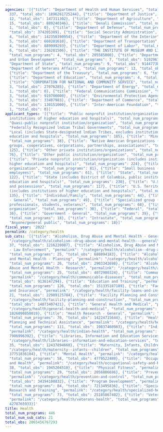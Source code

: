 ```yaml
---
agencies: '[{"title": "Department of Health and Human Services", "total_num_programs":
  337, "total_obs": 1896261725244}, {"title": "Department of Justice", "total_num_programs":
  12, "total_obs": 147311302}, {"title": "Department of Agriculture", "total_num_programs":
  15, "total_obs": 889240346}, {"title": "Denali Commission", "total_num_programs":
  1, "total_obs": 0}, {"title": "Department of Defense", "total_num_programs": 5,
  "total_obs": 374205389}, {"title": "Social Security Administration", "total_num_programs":
  4, "total_obs": 142350390954}, {"title": "Department of the Interior", "total_num_programs":
  5, "total_obs": 660201610}, {"title": "Department of Transportation", "total_num_programs":
  4, "total_obs": 889999293}, {"title": "Department of Labor", "total_num_programs":
  6, "total_obs": 236281506}, {"title": "THE INSTITUTE OF MUSEUM AND LIBRARY SERVICES",
  "total_num_programs": 4, "total_obs": 205585000}, {"title": "Department of Housing
  and Urban Development", "total_num_programs": 7, "total_obs": 5192967779}, {"title":
  "Department of State", "total_num_programs": 9, "total_obs": 91447738}, {"title":
  "Department of Veterans Affairs", "total_num_programs": 13, "total_obs": 4703717914},
  {"title": "Department of the Treasury", "total_num_programs": 6, "total_obs": 11943032236},
  {"title": "Department of Education", "total_num_programs": 4, "total_obs": 400325712},
  {"title": "CORPORATION FOR NATIONAL AND COMMUNITY SERVICE", "total_num_programs":
  3, "total_obs": 27076285}, {"title": "Department of Energy", "total_num_programs":
  1, "total_obs": 0}, {"title": "Federal Communications Commission", "total_num_programs":
  3, "total_obs": 919700000}, {"title": "Environmental Protection Agency", "total_num_programs":
  3, "total_obs": 33407983}, {"title": "Department of Commerce", "total_num_programs":
  3, "total_obs": 130151000}, {"title": "Inter-American Foundation", "total_num_programs":
  1, "total_obs": 0}]'
applicant_types: '[{"title": "Public nonprofit institution/organization (includes
  institutions of higher education and hospitals)", "total_num_programs": 252}, {"title":
  "Quasi-public nonprofit institution/organization", "total_num_programs": 58}, {"title":
  "Federally Recognized lndian Tribal Governments", "total_num_programs": 183}, {"title":
  "Local (includes State-designated lndian Tribes, excludes institutions of higher
  education and hospitals", "total_num_programs": 185}, {"title": "Minority group",
  "total_num_programs": 38}, {"title": "Native American Organizations (includes lndian
  groups, cooperatives, corporations, partnerships, associations)", "total_num_programs":
  125}, {"title": "Other private institutions/organizations", "total_num_programs":
  76}, {"title": "Other public institution/organization", "total_num_programs": 119},
  {"title": "Private nonprofit institution/organization (includes institutions of
  higher education and hospitals)", "total_num_programs": 224}, {"title": "Profit
  organization", "total_num_programs": 81}, {"title": "Small business (less than 500
  employees)", "total_num_programs": 61}, {"title": "State", "total_num_programs":
  122}, {"title": "State (includes District of Columbia, public institutions of higher
  education and hospitals)", "total_num_programs": 230}, {"title": "U.S. Territories
  and possessions", "total_num_programs": 117}, {"title": "U.S. Territories and possessions
  (includes institutions of higher education and hospitals)", "total_num_programs":
  135}, {"title": "Individual/Family", "total_num_programs": 44}, {"title": "Non-Government
  - General", "total_num_programs": 49}, {"title": "Specialized group (e.g. health
  professionals, students, veterans)", "total_num_programs": 68}, {"title": "Sponsored
  organization", "total_num_programs": 30}, {"title": "Federal", "total_num_programs":
  36}, {"title": "Government - General", "total_num_programs": 39}, {"title": "Interstate",
  "total_num_programs": 18}, {"title": "Intrastate", "total_num_programs": 21}, {"title":
  "Anyone/general public", "total_num_programs": 18}]'
fiscal_year: '2022'
permalink: /category/health
sub_cats: '[{"title": "Alcoholism, Drug Abuse and Mental Health - General", "permalink":
  "/category/health/alcoholism--drug-abuse-and-mental-health---general", "total_num_programs":
  37, "total_obs": 1216220087}, {"title": "Alcoholism, Drug Abuse and Mental Health
  - Law Enforcement", "permalink": "/category/health/alcoholism--drug-abuse-and-mental-health---law-enforcement",
  "total_num_programs": 25, "total_obs": 688094183}, {"title": "Alcoholism, Drug Abuse
  and Mental Health - Planning", "permalink": "/category/health/alcoholism--drug-abuse-and-mental-health---planning",
  "total_num_programs": 26, "total_obs": 2903342698}, {"title": "Alcoholism, Drug
  Abuse and Mental Health - Research", "permalink": "/category/health/alcoholism--drug-abuse-and-mental-health---research",
  "total_num_programs": 25, "total_obs": 4072980324}, {"title": "Communicable Diseases",
  "permalink": "/category/health/communicable-diseases", "total_num_programs": 67,
  "total_obs": 9136147294}, {"title": "Education and Training", "permalink": "/category/health/education-and-training",
  "total_num_programs": 126, "total_obs": 151335187189}, {"title": "Facility Loans
  and Insurance", "permalink": "/category/health/facility-loans-and-insurance", "total_num_programs":
  21, "total_obs": 22989125784}, {"title": "Facility Planning and Construction", "permalink":
  "/category/health/facility-planning-and-construction", "total_num_programs": 32,
  "total_obs": 14073407421}, {"title": "General Health and Medical", "permalink":
  "/category/health/general-health-and-medical", "total_num_programs": 129, "total_obs":
  1826090850019}, {"title": "Health Research - General", "permalink": "/category/health/health-research---general",
  "total_num_programs": 70, "total_obs": 14224715644}, {"title": "Health Services
  Planning and Technical Assistance", "permalink": "/category/health/health-services-planning-and-technical-assistance",
  "total_num_programs": 111, "total_obs": 19837460983}, {"title": "Indian Health",
  "permalink": "/category/health/indian-health", "total_num_programs": 58, "total_obs":
  7906996392}, {"title": "Libraries, Information and Education Services", "permalink":
  "/category/health/libraries--information-and-education-services", "total_num_programs":
  35, "total_obs": 12437894660}, {"title": "Maternity, Infants, Children", "permalink":
  "/category/health/maternity--infants--children", "total_num_programs": 52, "total_obs":
  37751836104}, {"title": "Mental Health", "permalink": "/category/health/mental-health",
  "total_num_programs": 58, "total_obs": 4779522480}, {"title": "Occupational Safety
  and Health", "permalink": "/category/health/occupational-safety-and-health", "total_num_programs":
  38, "total_obs": 1945204518}, {"title": "Physical Fitness", "permalink": "/category/health/physical-fitness",
  "total_num_programs": 29, "total_obs": 2056806696}, {"title": "Prevention and Control",
  "permalink": "/category/health/prevention-and-control", "total_num_programs": 136,
  "total_obs": 34194100832}, {"title": "Program Development", "permalink": "/category/health/program-development",
  "total_num_programs": 84, "total_obs": 7213495836}, {"title": "Specialized Health
  Research and Training", "permalink": "/category/health/specialized-health-research-and-training",
  "total_num_programs": 73, "total_obs": 25185867402}, {"title": "Veterans Health",
  "permalink": "/category/health/veterans-health", "total_num_programs": 35, "total_obs":
  4278765933}]'
title: Health
total_num_programs: 446
total_num_sub_cats: 21
total_obs: 2065456767293
---
```

